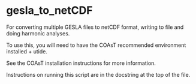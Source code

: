 # gesla_to_netCDF
For converting multiple GESLA files to netCDF format, writing to file and doing harmonic analyses.

To use this, you will need to have the COAsT recommended environment installed + utide.

See the COAsT installation instructions for more information.

Instructions on running this script are in the docstring at the top of the file.


